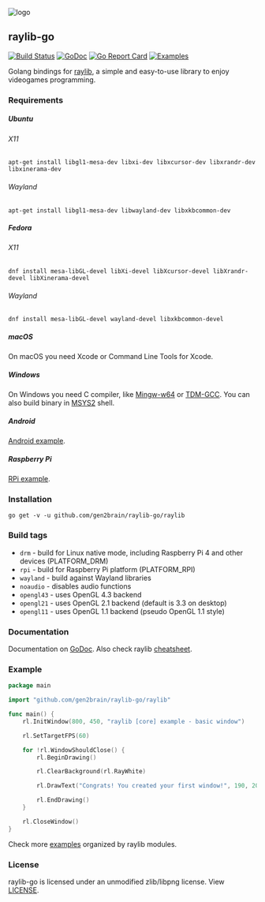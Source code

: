 ![logo](https://goo.gl/XlIcXz)
## raylib-go
[![Build Status](https://github.com/gen2brain/raylib-go/actions/workflows/build.yml/badge.svg)](https://github.com/gen2brain/raylib-go/actions)
[![GoDoc](https://godoc.org/github.com/gen2brain/raylib-go/raylib?status.svg)](https://godoc.org/github.com/gen2brain/raylib-go/raylib)
[![Go Report Card](https://goreportcard.com/badge/github.com/gen2brain/raylib-go)](https://goreportcard.com/report/github.com/gen2brain/raylib-go)
[![Examples](https://img.shields.io/badge/learn%20by-examples-0077b3.svg?style=flat-square)](https://github.com/gen2brain/raylib-go/tree/master/examples)

Golang bindings for [raylib](http://www.raylib.com/), a simple and easy-to-use library to enjoy videogames programming.

### Requirements

##### Ubuntu

###### X11

    apt-get install libgl1-mesa-dev libxi-dev libxcursor-dev libxrandr-dev libxinerama-dev 

###### Wayland 

    apt-get install libgl1-mesa-dev libwayland-dev libxkbcommon-dev 

##### Fedora

###### X11

    dnf install mesa-libGL-devel libXi-devel libXcursor-devel libXrandr-devel libXinerama-devel

###### Wayland 

    dnf install mesa-libGL-devel wayland-devel libxkbcommon-devel

##### macOS

On macOS you need Xcode or Command Line Tools for Xcode.

##### Windows

On Windows you need C compiler, like [Mingw-w64](https://mingw-w64.org) or [TDM-GCC](http://tdm-gcc.tdragon.net/).
You can also build binary in [MSYS2](https://msys2.github.io/) shell.

##### Android

[Android example](https://github.com/gen2brain/raylib-go/tree/master/examples/others/android/example).

##### Raspberry Pi

[RPi example](https://github.com/gen2brain/raylib-go/tree/master/examples/others/rpi/basic_window).

### Installation

    go get -v -u github.com/gen2brain/raylib-go/raylib

### Build tags

* `drm` - build for Linux native mode, including Raspberry Pi 4 and other devices (PLATFORM_DRM)
* `rpi` - build for Raspberry Pi platform (PLATFORM_RPI)
* `wayland` - build against Wayland libraries
* `noaudio` - disables audio functions
* `opengl43` - uses OpenGL 4.3 backend
* `opengl21` - uses OpenGL 2.1 backend (default is 3.3 on desktop)
* `opengl11` - uses OpenGL 1.1 backend (pseudo OpenGL 1.1 style)

### Documentation

Documentation on [GoDoc](https://godoc.org/github.com/gen2brain/raylib-go/raylib). Also check raylib [cheatsheet](http://www.raylib.com/cheatsheet/cheatsheet.html).

### Example

```go
package main

import "github.com/gen2brain/raylib-go/raylib"

func main() {
	rl.InitWindow(800, 450, "raylib [core] example - basic window")

	rl.SetTargetFPS(60)

	for !rl.WindowShouldClose() {
		rl.BeginDrawing()

		rl.ClearBackground(rl.RayWhite)

		rl.DrawText("Congrats! You created your first window!", 190, 200, 20, rl.LightGray)

		rl.EndDrawing()
	}

	rl.CloseWindow()
}
```

Check more [examples](https://github.com/gen2brain/raylib-go/tree/master/examples) organized by raylib modules.


### License

raylib-go is licensed under an unmodified zlib/libpng license. View [LICENSE](https://github.com/gen2brain/raylib-go/blob/master/LICENSE).
